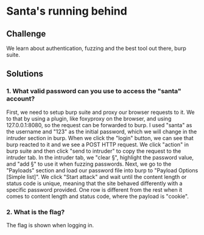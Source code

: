 # Santa's running behind

## Challenge
We learn about authentication, fuzzing and the best tool out there, burp suite.

## Solutions

### 1. What valid password can you use to access the "santa" account?
First, we need to setup burp suite and proxy our browser requests to it. We to that by using a plugin, like foxyproxy on the browser, and using 127.0.0.1:8080, so the request can be forwarded to burp. I used "santa" as the username and "123" as the initial password, which we will change in the intruder section in burp. When we click the "login" button, we can see that burp reacted to it and we see a POST HTTP request. We click "action" in burp suite and then click "send to intruder" to copy the request to the intruder tab. In the intruder tab, we "clear §", highlight the password value, and "add §" to use it when fuzzing passwords. Next, we go to the "Payloads" section and load our password file into burp to "Payload Options \[Simple list\]". We click "Start attack" and wait until the content length or status code is unique, meaning that the site behaved differently with a specific password provided. One row is different from the rest when it comes to content length and status code, where the payload is "cookie".

### 2. What is the flag?
The flag is shown when logging in.